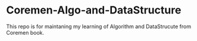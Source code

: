 # Coremen-Algo-and-DataStructure
This repo is for maintaning my learning of Algorithm and DataStrucute from Coremen book.
